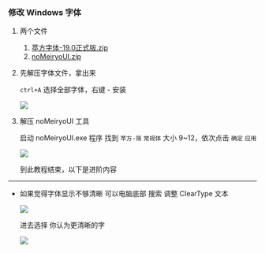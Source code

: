 ### 修改 Windows 字体

1. 两个文件

    1. [苹方字体-19.0正式版.zip](https://www.yuque.com/attachments/yuque/0/2024/zip/29650418/1715580494209-8edf91ed-9b88-4fae-8695-a0be0e8a69d6.zip)
    2. [noMeiryoUI.zip](https://www.yuque.com/attachments/yuque/0/2024/zip/29650418/1715580261054-692f6fd3-5bff-4521-b480-d43068ed5bca.zip)

2. 先解压字体文件，拿出来

    `ctrl+A` 选择全部字体，右键 - 安装

    ![](https://ca6d7cae.telegraph-image-6yx.pages.dev/file/d8cfb465d1a9c5a93217a.png)

3. 解压 noMeiryoUI 工具

    启动 noMeiryoUI.exe 程序
    找到 `苹方-简` `常规体` 大小 9~12，依次点击 `确定` `应用`

    ![](https://ca6d7cae.telegraph-image-6yx.pages.dev/file/28a093e7aaf703077aca8.png)

    到此教程结束，以下是进阶内容

---

* 如果觉得字体显示不够清晰
  可以电脑底部 搜索 调整 ClearType 文本

  ![](https://ca6d7cae.telegraph-image-6yx.pages.dev/file/64977cec23e097a2f4ef2.png)

  进去选择 你认为更清晰的字

  ![](https://ca6d7cae.telegraph-image-6yx.pages.dev/file/7329ce30ad66f46864863.png)